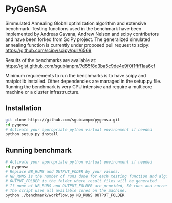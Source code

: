 # PyGenSA

Simmulated Annealing Global optimization algorithm and extensive benchmark. Testing functions used in the benchmark have been implemented by Andreas Gavana, Andrew Nelson and scipy contributors and have been forked from SciPy project.
The generalized simulated annealing function is currently under proposed pull request to scipy:
https://github.com/scipy/scipy/pull/6569

Results of the benchmarks are available at:
https://gist.github.com/sgubianpm/7d55f8d3ba5c9de4e9f0f1ffff1aa6cf

Minimum requirements to run the benchmarks is to have scipy and matplotlib installed. Other dependencies are managed in the setup.py file. 
Running the benchmark is very CPU intensive and require a multicore machine or a cluster infrastructure.

## Installation

```bash
git clone https://github.com/sgubianpm/pygensa.git
cd pygensa
# Activate your appropriate python virtual environment if needed
python setup.py install
```

## Running benchmark

```bash
# Activate your appropriate python virtual environment if needed
cd pygensa
# Replace NB_RUNS and OUTPUT_FODER by your values.
# NB_RUNS is the number of runs done for each testing function and algorithm used
# OUTPUT_FOLDER is the folder where result files will be generated
# If none of NB_RUNS and OUTPUT_FOLDER are provided, 50 runs and current working directory are used.
# The script uses all available cores on the machine.
python ./benchmark/workflow.py NB_RUNS OUTPUT_FOLDER



